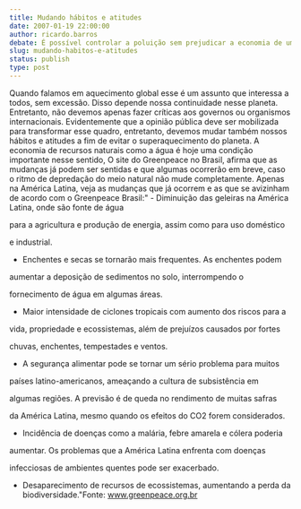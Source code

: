 ```yaml
---
title: Mudando hábitos e atitudes
date: 2007-01-19 22:00:00
author: ricardo.barros
debate: É possível controlar a poluição sem prejudicar a economia de um país?
slug: mudando-habitos-e-atitudes
status: publish 
type: post
---
```


Quando falamos em aquecimento global esse é um assunto que interessa a todos, sem excessão. Disso depende nossa continuidade nesse planeta. Entretanto, não devemos apenas fazer críticas aos governos ou organismos internacionais. Evidentemente que a opinião pública deve ser mobilizada para transformar esse quadro, entretanto, devemos mudar também nossos hábitos e atitudes a fim de evitar o superaquecimento do planeta. A economia de recursos naturais como a água é hoje uma condição importante nesse sentido, O site do Greenpeace no Brasil, afirma que as mudanças já podem ser sentidas e que algumas ocorrerão em breve, caso o ritmo de depredação do meio natural não mude completamente. Apenas na América Latina, veja as mudanças que já ocorrem e as que se avizinham de acordo com o Greenpeace Brasil:" - Diminuição das geleiras na América Latina, onde são fonte de água  

para a agricultura e produção de energia, assim como para uso doméstico  

e industrial.  

- Enchentes e secas se tornarão mais frequentes. As enchentes podem  

aumentar a deposição de sedimentos no solo, interrompendo o  

fornecimento de água em algumas áreas.  

- Maior intensidade de ciclones tropicais com aumento dos riscos para a  

vida, propriedade e ecossistemas, além de prejuízos causados por fortes  

chuvas, enchentes, tempestades e ventos.  

- A segurança alimentar pode se tornar um sério problema para muitos  

países latino-americanos, ameaçando a cultura de subsistência em  

algumas regiões. A previsão é de queda no rendimento de muitas safras  

da América Latina, mesmo quando os efeitos do CO2 forem considerados.  

- Incidência de doenças como a malária, febre amarela e cólera poderia  

aumentar. Os problemas que a América Latina enfrenta com doenças  

infecciosas de ambientes quentes pode ser exacerbado.  

- Desaparecimento de recursos de ecossistemas, aumentando a perda da biodiversidade."Fonte: www.greenpeace.org.br
